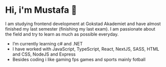 <h1>
  Hi, i'm Mustafa 👋
</h1>

I am studying frontend development at Gokstad Akademiet and have almost finished my last semester (finishing my last exam). I am passionate about the field and try to learn as much as possible everyday.

- I’m currently learning c# and .NET
- I have worked with JavaScript, TypeScript, React, NextJS, SASS, HTML and CSS, NodeJS and Express
- Besides coding i like gaming fps games and sports mainly fotball

<!--
**mobak88/mobak88** is a ✨ _special_ ✨ repository because its `README.md` (this file) appears on your GitHub profile.

Here are some ideas to get you started:

- 🔭 I’m currently working on ...
- 🌱 I’m currently learning ...
- 👯 I’m looking to collaborate on ...
- 🤔 I’m looking for help with ...
- 💬 Ask me about ...
- 📫 How to reach me: ...
- 😄 Pronouns: ...
- ⚡ Fun fact: ...
-->
